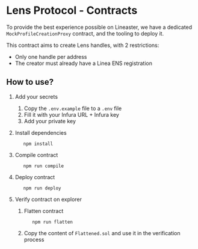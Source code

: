 # Lens Protocol - Contracts

To provide the best experience possible on Lineaster, we have a dedicated `MockProfileCreationProxy` contract, and the
tooling to deploy it.

This contract aims to create Lens handles, with 2 restrictions:

- Only one handle per address
- The creator must already have a Linea ENS registration

## How to use?

1. Add your secrets

    1. Copy the `.env.example` file to a `.env` file
    2. Fill it with your Infura URL + Infura key
    3. Add your private key

2. Install dependencies

   ```
      npm install
   ```

3. Compile contract

   ```
      npm run compile
   ```

4. Deploy contract

   ```
      npm run deploy
   ```

5. Verify contract on explorer

    1. Flatten contract

       ```
          npm run flatten
       ```

    2. Copy the content of `Flattened.sol` and use it in the verification process
